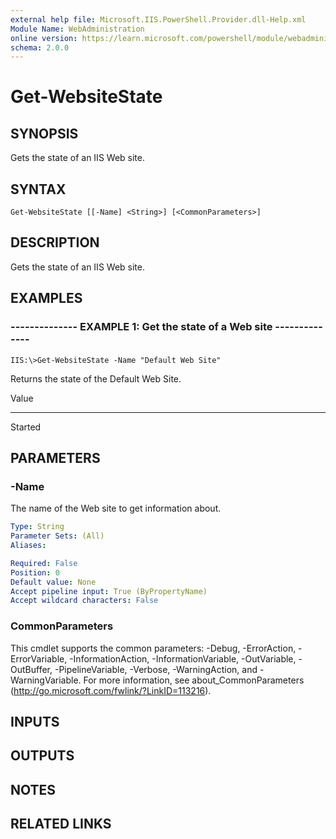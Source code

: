 ```yaml
---
external help file: Microsoft.IIS.PowerShell.Provider.dll-Help.xml
Module Name: WebAdministration
online version: https://learn.microsoft.com/powershell/module/webadministration/get-websitestate?view=windowsserver2012-ps&wt.mc_id=ps-gethelp
schema: 2.0.0
---
```


# Get-WebsiteState

## SYNOPSIS
Gets the state of an IIS Web site.

## SYNTAX

```
Get-WebsiteState [[-Name] <String>] [<CommonParameters>]
```

## DESCRIPTION
Gets the state of an IIS Web site.

## EXAMPLES

### -------------- EXAMPLE 1: Get the state of a Web site --------------
```
IIS:\>Get-WebsiteState -Name "Default Web Site"
```

Returns the state of the Default Web Site.

Value

-----

Started

## PARAMETERS

### -Name
The name of the Web site to get information about.

```yaml
Type: String
Parameter Sets: (All)
Aliases: 

Required: False
Position: 0
Default value: None
Accept pipeline input: True (ByPropertyName)
Accept wildcard characters: False
```

### CommonParameters
This cmdlet supports the common parameters: -Debug, -ErrorAction, -ErrorVariable, -InformationAction, -InformationVariable, -OutVariable, -OutBuffer, -PipelineVariable, -Verbose, -WarningAction, and -WarningVariable. For more information, see about_CommonParameters (http://go.microsoft.com/fwlink/?LinkID=113216).

## INPUTS

## OUTPUTS

## NOTES

## RELATED LINKS

